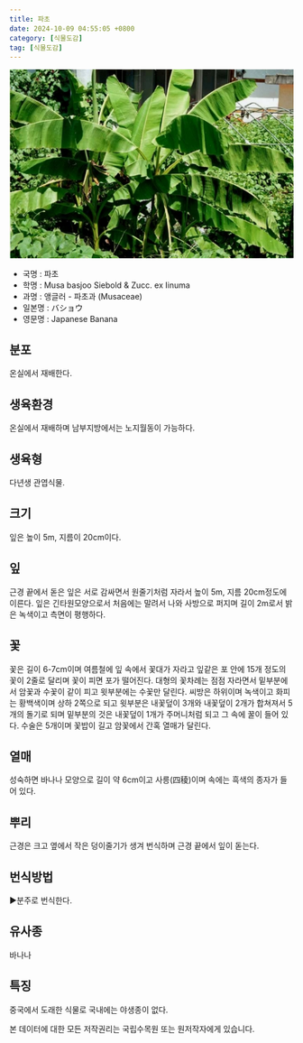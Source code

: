 ```yaml
---
title: 파초
date: 2024-10-09 04:55:05 +0800
category: [식물도감]
tag: [식물도감]
---
```




![파초](/assets/img/fileUpload/plants/basic/Musaceae/Musa/6192/6192_3_th2.jpg)
- 국명 : 파초
- 학명 : Musa basjoo Siebold & Zucc. ex Iinuma
- 과명 : 앵글러 - 파초과 (Musaceae)
- 일본명 : バショウ
- 영문명 : Japanese Banana


## 분포
온실에서 재배한다.
## 생육환경
온실에서 재배하며 남부지방에서는 노지월동이 가능하다.
## 생육형
다년생 관엽식물.
## 크기
잎은 높이 5m, 지름이 20cm이다.
## 잎
근경 끝에서 돋은 잎은 서로 감싸면서 원줄기처럼 자라서 높이 5m, 지름 20cm정도에 이른다. 잎은 긴타원모양으로서 처음에는 말려서 나와 사방으로 퍼지며 길이 2m로서 밝은 녹색이고 측면이 평행하다.
## 꽃
꽃은 길이 6-7cm이며 여름철에 잎 속에서 꽃대가 자라고 잎같은 포 안에 15개 정도의 꽃이 2줄로 달리며 꽃이 피면 포가 떨어진다. 대형의 꽃차례는 점점 자라면서 밑부분에서 암꽃과 수꽃이 같이 피고 윗부분에는 수꽃만 달린다. 씨방은 하위이며 녹색이고 화피는 황백색이며 상하 2쪽으로 되고 윗부분은 내꽃덮이 3개와 내꽃덮이 2개가 합쳐져서 5개의 돌기로 되며 밑부분의 것은 내꽃덮이 1개가 주머니처럼 되고 그 속에 꿀이 들어 있다. 수술은 5개이며 꽃밥이 길고 암꽃에서 간혹 열매가 달린다.
## 열매
성숙하면 바나나 모양으로 길이 약 6cm이고 사릉(四稜)이며 속에는 흑색의 종자가 들어 있다.
## 뿌리
근경은 크고 옆에서 작은 덩이줄기가 생겨 번식하며 근경 끝에서 잎이 돋는다.
## 번식방법
▶분주로 번식한다.
## 유사종
바나나
## 특징
중국에서 도래한 식물로 국내에는 야생종이 없다.






본 데이터에 대한 모든 저작권리는 국립수목원 또는 원저작자에게 있습니다.
